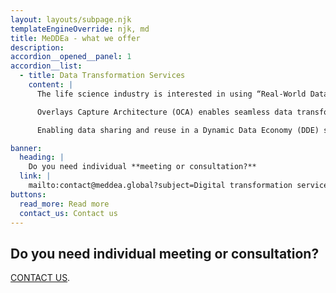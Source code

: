 ```yaml
---
layout: layouts/subpage.njk
templateEngineOverride: njk, md
title: MeDDEa - what we offer
description:
accordion__opened__panel: 1
accordion__list:
  - title: Data Transformation Services
    content: |
      The life science industry is interested in using “Real-World Data” (RWD) for improved sectoral insights to improve the quality of life for patients and is currently pioneering its integration into experimental and regulatory pipelines. However, regulatory requirements drive the development and approval of drugs, treatments, and therapies; therefore, RWD transformation is risky and costly.

      Overlays Capture Architecture (OCA) enables seamless data transformation from one format or structure to another, such as raw data to processed or unstructured to structured, providing interoperable forms to map legacy data to standard capture bases. In addition, the task-oriented overlays provide the necessary underpinning for structured criteria searches on dynamic data sharing engines, making data more widely accessible by opening up high-value datasets across jurisdictions.

      Enabling data sharing and reuse in a Dynamic Data Economy (DDE) supports clinical evidence regarding the use and potential benefits or risks of new drugs, treatments, and therapies outside the context of prescriptive randomised clinical trials (RCTs).

banner:
  heading: |
    Do you need individual **meeting or consultation?**
  link: |
    mailto:contact@meddea.global?subject=Digital transformation service
buttons:
  read_more: Read more
  contact_us: Contact us
---
```


## Do you need individual **meeting or consultation?**

[CONTACT US](#).
